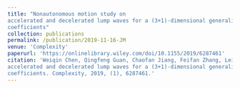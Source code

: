 ```yaml
---
title: "Nonautonomous motion study on 
accelerated and decelerated lump waves for a (3+1)-dimensional generalized shallow water wave equation with variable 
coefficients"
collection: publications
permalink: /publication/2019-11-16-JM
venue: 'Complexity'
paperurl: 'https://onlinelibrary.wiley.com/doi/10.1155/2019/6287461'
citation: 'Weiqin Chen, Qingfeng Guan, Chaofan Jiang, Feifan Zhang, Lei Wang. Nonautonomous motion study on 
accelerated and decelerated lump waves for a (3+1)-dimensional generalized shallow water wave equation with variable 
coefficients. Complexity, 2019, (1), 6287461.'
---
```

